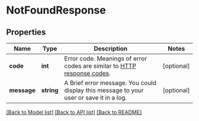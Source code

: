 # NotFoundResponse

## Properties
Name | Type | Description | Notes
------------ | ------------- | ------------- | -------------
**code** | **int** | Error code. Meanings of error codes are similar to [HTTP response codes](https://en.wikipedia.org/wiki/List_of_HTTP_status_codes). | [optional] 
**message** | **string** | A Brief error message. You could display this message to your user or save it in a log. | [optional] 

[[Back to Model list]](../README.md#documentation-for-models) [[Back to API list]](../README.md#documentation-for-api-endpoints) [[Back to README]](../README.md)


